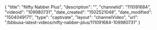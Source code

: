 {
    "title": "Nifty Nabber Plus",
    "description": "",
    "channelid": "111091684",
    "videoid": "109980731",
    "date_created": "1502521048",
    "date_modified": "1504049171",
    "type": "captivate",
    "layout": "channelVideo",
    "url": "\/bbbusa-latest-videos\/nifty-nabber-plus\/111091684-109980731"
}